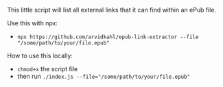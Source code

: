 This little script will list all external links that it can find within an ePub file.

Use this with npx:
- `npx https://github.com/arvidkahl/epub-link-extractor --file "/some/path/to/your/file.epub"`


How to use this locally:
- `chmod+x` the script file
- then run `./index.js --file="/some/path/to/your/file.epub"`
